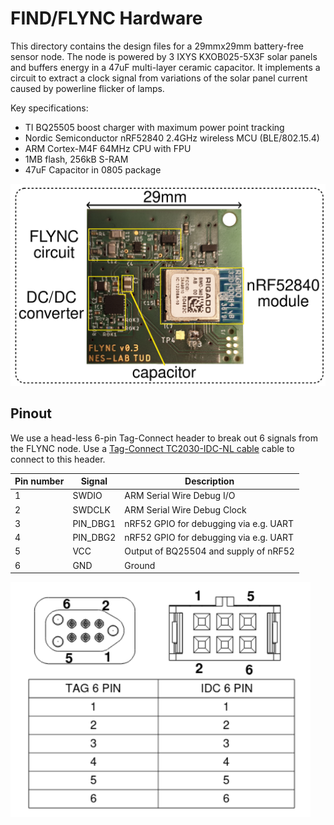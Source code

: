 # FIND/FLYNC Hardware

This directory contains the design files for a 29mmx29mm battery-free sensor node.
The node is powered by 3 IXYS KXOB025-5X3F solar panels and buffers energy in a 47uF multi-layer ceramic capacitor.
It implements a circuit to extract a clock signal from variations of the solar panel current caused by powerline flicker of lamps.

Key specifications:
 - TI BQ25505 boost charger with maximum power point tracking
 - Nordic Semiconductor nRF52840 2.4GHz wireless MCU (BLE/802.15.4)
  - ARM Cortex-M4F 64MHz CPU with FPU
  - 1MB flash, 256kB S-RAM
 - 47uF Capacitor in 0805 package

<img src="proto_front.png" width="720">

## Pinout

We use a head-less 6-pin Tag-Connect header to break out 6 signals from the FLYNC node.
Use a [Tag-Connect TC2030-IDC-NL cable](https://www.tag-connect.com/product/tc2030-idc-nl) cable to connect to this header.

| Pin number | Signal   | Description                            |
|------------|----------|----------------------------------------|
| 1          | SWDIO    | ARM Serial Wire Debug I/O              |
| 2          | SWDCLK   | ARM Serial Wire Debug Clock            |
| 3          | PIN_DBG1 | nRF52 GPIO for debugging via e.g. UART |
| 4          | PIN_DBG2 | nRF52 GPIO for debugging via e.g. UART |
| 5          | VCC      | Output of BQ25504 and supply of nRF52  |
| 6          | GND      | Ground                                 |


<img src="connector.png" width="480">